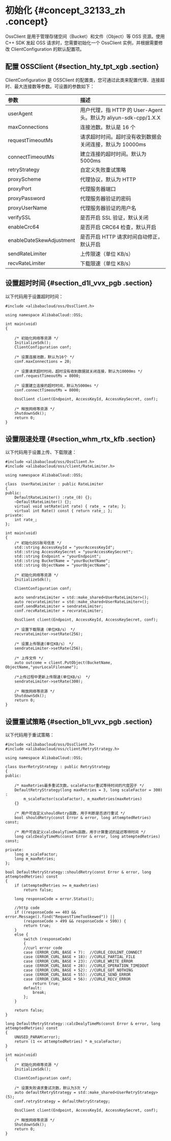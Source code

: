 # 初始化 {#concept_32133_zh .concept}

OssClient 是用于管理存储空间（Bucket）和文件（Object）等 OSS 资源。使用 C++ SDK 发起 OSS 请求时，您需要初始化一个 OssClient 实例，并根据需要修改 ClientConfiguration 的默认配置项。

## 配置 OSSClient {#section_hty_tpt_xgb .section}

ClientConfiguration 是 OSSClient 的配置类，您可通过此类来配置代理、连接超时、最大连接数等参数。可设置的参数如下：

|参数|描述|
|:-|:-|
|userAgent|用户代理，指 HTTP 的 User-Agent 头。默认为 aliyun-sdk-cpp/1.X.X|
|maxConnections|连接池数。默认是 16 个|
|requestTimeoutMs|请求超时时间。超时没有收到数据会关闭连接，默认为 10000ms|
|connectTimeoutMs|建立连接的超时时间。默认为 5000ms|
|retryStrategy|自定义失败重试策略|
|proxyScheme|代理协议，默认为 HTTP|
|proxyPort|代理服务器端口|
|proxyPassword|代理服务器验证的密码|
|proxyUserName|代理服务器验证的用户名|
|verifySSL|是否开启 SSL 验证，默认关闭|
|enableCrc64|是否开启 CRC64 检查，默认开启|
|enableDateSkewAdjustment|是否开启 HTTP 请求时间自动修正，默认开启|
|sendRateLimiter|上传限速（单位 KB/s）|
|recvRateLimiter|下载限速（单位 KB/s）|

## 设置超时时间 {#section_d1l_vvx_pgb .section}

以下代码用于设置超时时间：

```
#include <alibabacloud/oss/OssClient.h>

using namespace AlibabaCloud::OSS;

int main(void)
{

    /* 初始化网络等资源 */
    InitializeSdk();
    ClientConfiguration conf;
  
    /* 设置连接池数，默认为16个 */
    conf.maxConnections = 20;
  
    /* 设置请求超时时间，超时没有收到数据就关闭连接，默认为10000ms */
    conf.requestTimeoutMs = 8000;
  
    /* 设置建立连接的超时时间，默认为5000ms */
    conf.connectTimeoutMs = 8000;

    OssClient client(Endpoint, AccessKeyId, AccessKeySecret, conf);

    /* 释放网络等资源 */
    ShutdownSdk();
    return 0;
}
```

## 设置限速处理 {#section_whm_rtx_kfb .section}

以下代码用于设置上传、下载限速：

```
#include <alibabacloud/oss/OssClient.h>
#include <alibabacloud/oss/client/RateLimiter.h>

using namespace AlibabaCloud::OSS;

class  UserRateLimiter : public RateLimiter
{
public:
    DefaultRateLimiter() :rate_(0) {};
    ~DefaultRateLimiter() {};
    virtual void setRate(int rate) { rate_ = rate; };
    virtual int Rate() const { return rate_; };
private:
    int rate_;
};

int main(void)
{
    /* 初始化OSS账号信息 */
    std::string AccessKeyId = "yourAccessKeyId";
    std::string AccessKeySecret = "yourAccessKeySecret";
    std::string Endpoint = "yourEndpoint";
    std::string BucketName = "yourBucketName";
    std::string ObjectName = "yourObjectName";
  
    /* 初始化网络等资源 */
    InitializeSdk();

    ClientConfiguration conf;
  
    auto sendrateLimiter = std::make_shared<UserRateLimiter>();
    auto recvrateLimiter = std::make_shared<UserRateLimiter>();
    conf.sendRateLimiter = sendrateLimiter;
    conf.recvRateLimiter = recvrateLimiter;

    OssClient client(Endpoint, AccessKeyId, AccessKeySecret, conf);
  
    /* 设置下载限速（单位KB/s） */
    recvrateLimiter->setRate(256);
  
    /* 设置上传限速(单位KB/s） */
    sendrateLimiter->setRate(256);
  
    /* 上传文件 */
    auto outcome = client.PutObject(BucketName, ObjectName,"yourLocalFilename");  
  
    /*上传过程中更新上传限速(单位KB/s） */
    sendrateLimiter->setRate(300);
  
    /* 释放网络等资源 */
    ShutdownSdk();
    return 0;
}
```

## 设置重试策略 {#section_b1l_vvx_pgb .section}

以下代码用于重试策略：

```
#include <alibabacloud/oss/OssClient.h>
#include <alibabacloud/oss/client/RetryStrategy.h>

using namespace AlibabaCloud::OSS;

class UserRetryStrategy : public RetryStrategy
{
public:

    /* maxRetries最多重试次数，scaleFactor重试等待时间的尺度因子 */
    DefaultRetryStrategy(long maxRetries = 3, long scaleFactor = 300) :
        m_scaleFactor(scaleFactor), m_maxRetries(maxRetries)  
    {}
    
    /* 用户可自定义shouldRetry函数，用于判断是否进行重试 */
    bool shouldRetry(const Error & error, long attemptedRetries) const;
    
    /* 用户可自定义calcDealyTimeMs函数，用于计算重试的延迟等待时间 */
    long calcDealyTimeMs(const Error & error, long attemptedRetries) const;
    
private:
    long m_scaleFactor;
    long m_maxRetries;
};

bool DefaultRetryStrategy::shouldRetry(const Error & error, long attemptedRetries) const
{    
    if (attemptedRetries >= m_maxRetries)
        return false;

    long responseCode = error.Status();

    //http code
    if ((responseCode == 403 && error.Message().find("RequestTimeTooSkewed")) ||
        (responseCode > 499 && responseCode < 599)) {
        return true;
    }
    else {
        switch (responseCode)
        {
        //curl error code
        case (ERROR_CURL_BASE + 7):  //CURLE_COULDNT_CONNECT
        case (ERROR_CURL_BASE + 18): //CURLE_PARTIAL_FILE
        case (ERROR_CURL_BASE + 23): //CURLE_WRITE_ERROR
        case (ERROR_CURL_BASE + 28): //CURLE_OPERATION_TIMEDOUT
        case (ERROR_CURL_BASE + 52): //CURLE_GOT_NOTHING
        case (ERROR_CURL_BASE + 55): //CURLE_SEND_ERROR
        case (ERROR_CURL_BASE + 56): //CURLE_RECV_ERROR
            return true;
        default:
            break;
        };
    }

    return false;
}

long DefaultRetryStrategy::calcDealyTimeMs(const Error & error, long attemptedRetries) const
{
    UNUSED_PARAM(error);
    return (1 << attemptedRetries) * m_scaleFactor;
}

int main(void)
{
    /* 初始化网络等资源 */
    InitializeSdk();

    ClientConfiguration conf;
 
    /* 设置失败请求重试次数，默认为3次 */
    auto defaultRetryStrategy = std::make_shared<UserRetryStrategy>(5);
    conf.retryStrategy = defaultRetryStrategy;

    OssClient client(Endpoint, AccessKeyId, AccessKeySecret, conf);

    /* 释放网络等资源 */
    ShutdownSdk();
    return 0;
}
```

